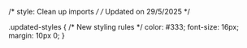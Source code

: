 /* style: Clean up imports */
/* Updated on 29/5/2025 */

.updated-styles {
  /* New styling rules */
  color: #333;
  font-size: 16px;
  margin: 10px 0;
}